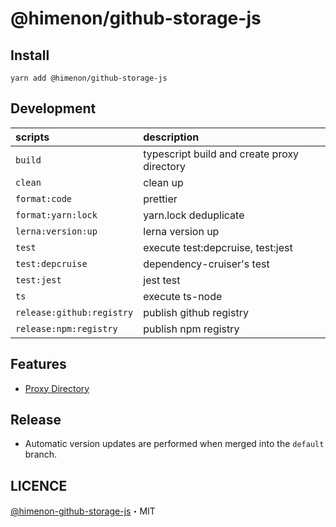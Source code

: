 # @himenon/github-storage-js

## Install

```
yarn add @himenon/github-storage-js
```

## Development

| scripts                   | description                                 |
| :------------------------ | :------------------------------------------ |
| `build`                   | typescript build and create proxy directory |
| `clean`                   | clean up                                    |
| `format:code`             | prettier                                    |
| `format:yarn:lock`        | yarn.lock deduplicate                       |
| `lerna:version:up`        | lerna version up                            |
| `test`                    | execute test:depcruise, test:jest           |
| `test:depcruise`          | dependency-cruiser's test                   |
| `test:jest`               | jest test                                   |
| `ts`                      | execute ts-node                             |
| `release:github:registry` | publish github registry                     |
| `release:npm:registry`    | publish npm registry                        |

## Features

- [Proxy Directory](https://himenon.github.io/docs/javascript/proxy-directory-design-pattern/)

## Release

- Automatic version updates are performed when merged into the `default` branch.

## LICENCE

[@himenon-github-storage-js](https://github.com/Himenon/github-storage-js)・MIT
